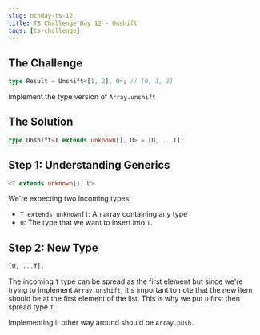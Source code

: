 ```yaml
---
slug: nthday-ts-12
title: TS Challenge Day 12 - Unshift
tags: [ts-challenge]
---
```


## The Challenge

```ts
type Result = Unshift<[1, 2], 0>; // [0, 1, 2]
```

Implement the type version of `Array.unshift`

<!-- truncate -->

## The Solution

```ts
type Unshift<T extends unknown[], U> = [U, ...T];
```

## Step 1: Understanding Generics

```ts
<T extends unknown[], U>
```

We're expecting two incoming types:

- `T extends unknown[]`: An array containing any type
- `U`: The type that we want to insert into `T`.

## Step 2: New Type

```ts
[U, ...T];
```

The incoming `T` type can be spread as the first element but since we're trying to implement `Array.unshift`,
it's important to note that the new item should be at the first element of the list.
This is why we put `U` first then spread type `T`.

Implementing it other way around should be `Array.push`.
